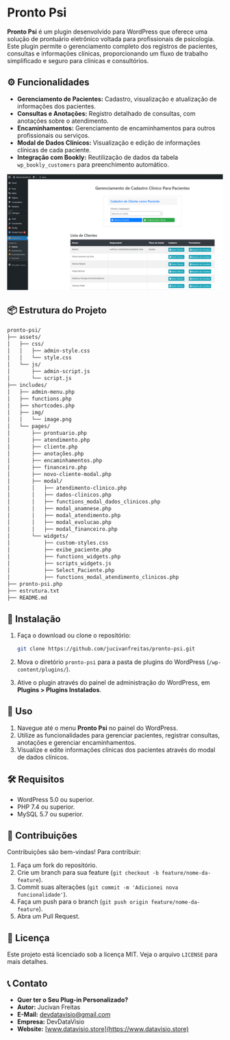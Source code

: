 # Pronto Psi

**Pronto Psi** é um plugin desenvolvido para WordPress que oferece uma solução de prontuário eletrônico voltada para profissionais de psicologia. Este plugin permite o gerenciamento completo dos registros de pacientes, consultas e informações clínicas, proporcionando um fluxo de trabalho simplificado e seguro para clínicas e consultórios.

## ⚙️ Funcionalidades

- **Gerenciamento de Pacientes:** Cadastro, visualização e atualização de informações dos pacientes.
- **Consultas e Anotações:** Registro detalhado de consultas, com anotações sobre o atendimento.
- **Encaminhamentos:** Gerenciamento de encaminhamentos para outros profissionais ou serviços.
- **Modal de Dados Clínicos:** Visualização e edição de informações clínicas de cada paciente.
- **Integração com Bookly:** Reutilização de dados da tabela `wp_bookly_customers` para preenchimento automático.

![alt text](/includes/img/image.png)

## 📦 Estrutura do Projeto

```plaintext
pronto-psi/
├── assets/
│   ├── css/
│   │   ├── admin-style.css
│   │   └── style.css
│   └── js/
│       ├── admin-script.js
│       └── script.js
├── includes/
│   ├── admin-menu.php
│   ├── functions.php
│   ├── shortcodes.php
│   ├── img/
│   │   └── image.png
│   └── pages/
│       ├── prontuario.php
│       ├── atendimento.php
│       ├── cliente.php
│       ├── anotações.php
│       ├── encaminhamentos.php
│       ├── financeiro.php
│       ├── novo-cliente-modal.php
│       ├── modal/
│       │   ├── atendimento-clinico.php
│       │   ├── dados-clinicos.php
│       │   ├── functions_modal_dados_clinicos.php
│       │   ├── modal_anamnese.php
│       │   ├── modal_atendimento.php
│       │   ├── modal_evolucao.php
│       │   ├── modal_financeiro.php
│       └── widgets/
│           ├── custom-styles.css
│           ├── exibe_paciente.php
│           ├── functions_widgets.php
│           ├── scripts_widgets.js
│           ├── Select_Paciente.php
│           ├── functions_modal_atendimento_clinicos.php
├── pronto-psi.php
├── estrutura.txt
├── README.md

```

## 🚀 Instalação

1. Faça o download ou clone o repositório:

   ```bash
   git clone https://github.com/jucivanfreitas/pronto-psi.git
   ```

2. Mova o diretório `pronto-psi` para a pasta de plugins do WordPress (`/wp-content/plugins/`).

3. Ative o plugin através do painel de administração do WordPress, em **Plugins > Plugins Instalados**.

## 📝 Uso

1. Navegue até o menu **Pronto Psi** no painel do WordPress.
2. Utilize as funcionalidades para gerenciar pacientes, registrar consultas, anotações e gerenciar encaminhamentos.
3. Visualize e edite informações clínicas dos pacientes através do modal de dados clínicos.

## 🛠️ Requisitos

- WordPress 5.0 ou superior.
- PHP 7.4 ou superior.
- MySQL 5.7 ou superior.

## 🐞 Contribuições

Contribuições são bem-vindas! Para contribuir:

1. Faça um fork do repositório.
2. Crie um branch para sua feature (`git checkout -b feature/nome-da-feature`).
3. Commit suas alterações (`git commit -m 'Adicionei nova funcionalidade'`).
4. Faça um push para o branch (`git push origin feature/nome-da-feature`).
5. Abra um Pull Request.

## 📄 Licença

Este projeto está licenciado sob a licença MIT. Veja o arquivo `LICENSE` para mais detalhes.

## 📞 Contato

- **Quer ter o Seu Plug-in Personalizado?**
- **Autor:** Jucivan Freitas
- **E-Mail:** devdatavisio@gmail.com
- **Empresa:** DevDataVisio
- **Website:** [www.datavisio.store](https://www.datavisio.store)
